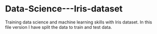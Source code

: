# Data-Science---Iris-dataset
Training data science and machine learning skills with Iris dataset. In this file version I have split the data to train and test data.
